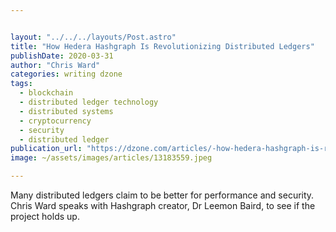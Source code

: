 ```yaml
---


layout: "../../../layouts/Post.astro"
title: "How Hedera Hashgraph Is Revolutionizing Distributed Ledgers"
publishDate: 2020-03-31
author: "Chris Ward"
categories: writing dzone
tags: 
  - blockchain
  - distributed ledger technology
  - distributed systems
  - cryptocurrency
  - security
  - distributed ledger
publication_url: "https://dzone.com/articles/-how-hedera-hashgraph-is-revolutionizing-distribut"
image: ~/assets/images/articles/13183559.jpeg

---
```

Many distributed ledgers claim to be better for performance and security. Chris Ward speaks with Hashgraph creator, Dr Leemon Baird, to see if the project holds up.

